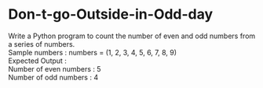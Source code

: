 # Don-t-go-Outside-in-Odd-day
Write a Python program to count the number of even and odd numbers from a series of numbers.    
Sample numbers : numbers = (1, 2, 3, 4, 5, 6, 7, 8, 9)   
Expected Output :  
Number of even numbers : 5  
Number of odd numbers : 4
